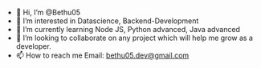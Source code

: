 - 👋 Hi, I’m @Bethu05
- 👀 I’m interested in Datascience, Backend-Development
- 🌱 I’m currently learning Node JS, Python advanced, Java advanced
- 💞️ I’m looking to collaborate on any project which will help me grow as a developer.
- 📫 How to reach me Email: bethu05.dev@gmail.com 

<!---
Bethu05/Bethu05 is a ✨ special ✨ repository because its `README.md` (this file) appears on your GitHub profile.
You can click the Preview link to take a look at your changes.
--->
